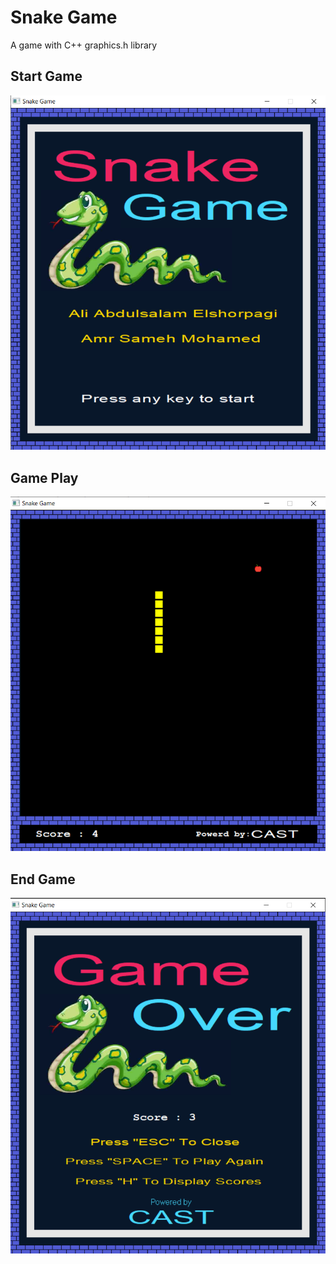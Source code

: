 # Snake Game
A game with C++ graphics.h library  

## Start Game
![Example screenshot](./img/Start.png)

## Game Play
![Example screenshot](./img/Game_Play.png)

## End Game
![Example screenshot](./img/End.png)
